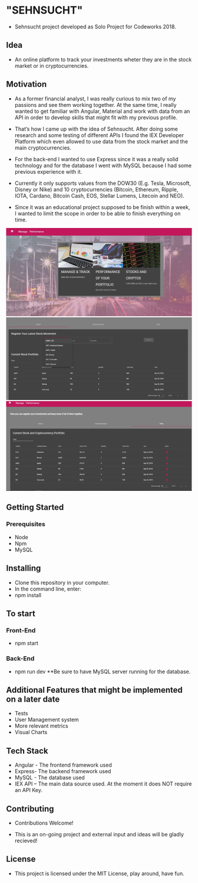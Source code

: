 # "SEHNSUCHT"

* Sehnsucht project developed as Solo Project for Codeworks 2018.

## Idea

* An online platform to track your investments wheter they are in the stock market or in cryptocurrencies.

## Motivation

* As a former financial analyst, I was really curious to mix two of my passions and see them working together. At the same time, I really wanted to get familiar with Angular, Material and work with data from an API in order to develop skills that might fit with my previous profile.

* That’s how I came up with the idea of Sehnsucht.  After doing some research and some testing of different APIs I found the IEX Developer Platform which even allowed to use data from the stock market and the main cryptocurrencies.

* For the back-end I wanted to use Express since it was a really solid technology and for the database I went with MySQL because I had some previous experience with it.

* Currently it only supports values from the DOW30 (E.g. Tesla, Microsoft, Disney or Nike) and 10 cryptocurrencies (Bitcoin, Ethereum, Ripple, IOTA, Cardano, Bitcoin Cash, EOS, Stellar Lumens, Litecoin and NEO).

* Since it was an educational project supposed to be finish within a week, I wanted to  limit the scope in order to be able to finish everything on time.

![landing page](https://github.com/alvaroha1/sehnsucht/blob/master/assets/screenshot1.JPG)
![adding stocks to our portfolio](https://github.com/alvaroha1/sehnsucht/blob/master/assets/screenshot2.JPG)
![reviewing our current investments](https://github.com/alvaroha1/sehnsucht/blob/master/assets/screenshot3.JPG)

## Getting Started
### Prerequisites
* Node
* Npm
* MySQL 

## Installing
* Clone this repository in your computer.
* In the command line, enter:
* npm install

## To start
### Front-End
* npm start
### Back-End
* npm run dev
**Be sure to have MySQL server running for the database.

## Additional Features that might be implemented on a later date
* Tests
* User Management system
* More relevant metrics
* Visual Charts 

## Tech Stack
* Angular - The frontend framework used
* Express- The backend framework used
* MySQL - The database used
* IEX API – The main data source used. At the moment it does NOT require an API Key.

## Contributing
* Contributions Welcome!

* This is an on-going project and external input and ideas will be gladly recieved!

## License
* This project is licensed under the MIT License, play around, have fun.

